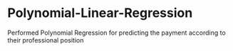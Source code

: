 # Polynomial-Linear-Regression
Performed Polynomial Regression for predicting the payment according to their professional position
